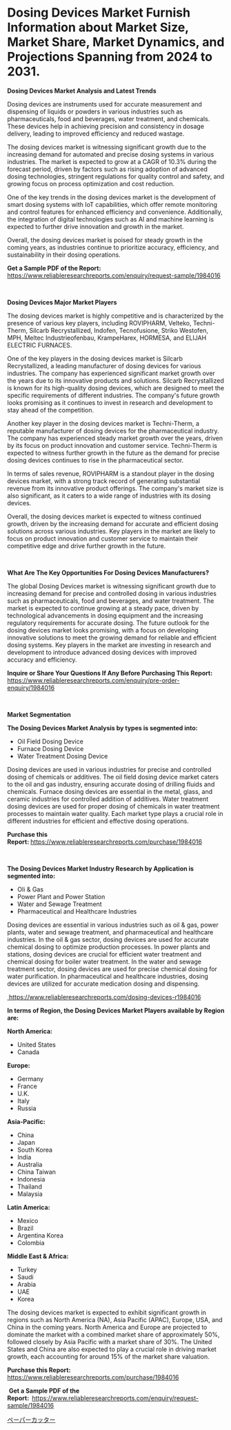 <p><h1>Dosing Devices Market Furnish Information about Market Size, Market Share, Market Dynamics, and Projections Spanning from 2024 to 2031.</h1></p><p><strong>Dosing Devices Market Analysis and Latest Trends</strong></p>
<p><p>Dosing devices are instruments used for accurate measurement and dispensing of liquids or powders in various industries such as pharmaceuticals, food and beverages, water treatment, and chemicals. These devices help in achieving precision and consistency in dosage delivery, leading to improved efficiency and reduced wastage.</p><p>The dosing devices market is witnessing significant growth due to the increasing demand for automated and precise dosing systems in various industries. The market is expected to grow at a CAGR of 10.3% during the forecast period, driven by factors such as rising adoption of advanced dosing technologies, stringent regulations for quality control and safety, and growing focus on process optimization and cost reduction.</p><p>One of the key trends in the dosing devices market is the development of smart dosing systems with IoT capabilities, which offer remote monitoring and control features for enhanced efficiency and convenience. Additionally, the integration of digital technologies such as AI and machine learning is expected to further drive innovation and growth in the market.</p><p>Overall, the dosing devices market is poised for steady growth in the coming years, as industries continue to prioritize accuracy, efficiency, and sustainability in their dosing operations.</p></p>
<p><strong>Get a Sample PDF of the Report:&nbsp;</strong> <a href="https://www.reliableresearchreports.com/enquiry/request-sample/1984016">https://www.reliableresearchreports.com/enquiry/request-sample/1984016</a></p>
<p>&nbsp;</p>
<p><strong>Dosing Devices Major Market Players</strong></p>
<p><p>The dosing devices market is highly competitive and is characterized by the presence of various key players, including ROVIPHARM, Velteko, Techni-Therm, Silcarb Recrystallized, Indofen, Tecnofusione, Striko Westofen, MPH, Meltec Industrieofenbau, KrampeHarex, HORMESA, and ELIJAH ELECTRIC FURNACES.</p><p>One of the key players in the dosing devices market is Silcarb Recrystallized, a leading manufacturer of dosing devices for various industries. The company has experienced significant market growth over the years due to its innovative products and solutions. Silcarb Recrystallized is known for its high-quality dosing devices, which are designed to meet the specific requirements of different industries. The company's future growth looks promising as it continues to invest in research and development to stay ahead of the competition.</p><p>Another key player in the dosing devices market is Techni-Therm, a reputable manufacturer of dosing devices for the pharmaceutical industry. The company has experienced steady market growth over the years, driven by its focus on product innovation and customer service. Techni-Therm is expected to witness further growth in the future as the demand for precise dosing devices continues to rise in the pharmaceutical sector.</p><p>In terms of sales revenue, ROVIPHARM is a standout player in the dosing devices market, with a strong track record of generating substantial revenue from its innovative product offerings. The company's market size is also significant, as it caters to a wide range of industries with its dosing devices.</p><p>Overall, the dosing devices market is expected to witness continued growth, driven by the increasing demand for accurate and efficient dosing solutions across various industries. Key players in the market are likely to focus on product innovation and customer service to maintain their competitive edge and drive further growth in the future.</p></p>
<p>&nbsp;</p>
<p><strong>What Are The Key Opportunities For Dosing Devices Manufacturers?</strong></p>
<p><p>The global Dosing Devices market is witnessing significant growth due to increasing demand for precise and controlled dosing in various industries such as pharmaceuticals, food and beverages, and water treatment. The market is expected to continue growing at a steady pace, driven by technological advancements in dosing equipment and the increasing regulatory requirements for accurate dosing. The future outlook for the dosing devices market looks promising, with a focus on developing innovative solutions to meet the growing demand for reliable and efficient dosing systems. Key players in the market are investing in research and development to introduce advanced dosing devices with improved accuracy and efficiency.</p></p>
<p><strong>Inquire or Share Your Questions If Any Before Purchasing This Report:</strong> <a href="https://www.reliableresearchreports.com/enquiry/pre-order-enquiry/1984016">https://www.reliableresearchreports.com/enquiry/pre-order-enquiry/1984016</a></p>
<p>&nbsp;</p>
<p><strong>Market Segmentation</strong></p>
<p><strong>The Dosing Devices Market Analysis by types is segmented into:</strong></p>
<p><ul><li>Oil Field Dosing Device</li><li>Furnace Dosing Device</li><li>Water Treatment Dosing Device</li></ul></p>
<p><p>Dosing devices are used in various industries for precise and controlled dosing of chemicals or additives. The oil field dosing device market caters to the oil and gas industry, ensuring accurate dosing of drilling fluids and chemicals. Furnace dosing devices are essential in the metal, glass, and ceramic industries for controlled addition of additives. Water treatment dosing devices are used for proper dosing of chemicals in water treatment processes to maintain water quality. Each market type plays a crucial role in different industries for efficient and effective dosing operations.</p></p>
<p><strong>Purchase this Report:&nbsp;</strong><a href="https://www.reliableresearchreports.com/purchase/1984016">https://www.reliableresearchreports.com/purchase/1984016</a></p>
<p>&nbsp;</p>
<p><strong>The Dosing Devices Market Industry Research by Application is segmented into:</strong></p>
<p><ul><li>Oli & Gas</li><li>Power Plant and Power Station</li><li>Water and Sewage Treatment</li><li>Pharmaceutical and Healthcare Industries</li></ul></p>
<p><p>Dosing devices are essential in various industries such as oil & gas, power plants, water and sewage treatment, and pharmaceutical and healthcare industries. In the oil & gas sector, dosing devices are used for accurate chemical dosing to optimize production processes. In power plants and stations, dosing devices are crucial for efficient water treatment and chemical dosing for boiler water treatment. In the water and sewage treatment sector, dosing devices are used for precise chemical dosing for water purification. In pharmaceutical and healthcare industries, dosing devices are utilized for accurate medication dosing and dispensing.</p></p>
<p><a href="https://www.reliableresearchreports.com/dosing-devices-r1984016">&nbsp;https://www.reliableresearchreports.com/dosing-devices-r1984016</a></p>
<p><strong>In terms of Region, the Dosing Devices Market Players available by Region are:</strong></p>
<p>
    <p> <strong> North America: </strong>
        <ul>
            <li>United States</li>
            <li>Canada</li>
        </ul>
        </p> 
    <p> <strong> Europe: </strong>
        <ul>
            <li>Germany</li>
            <li>France</li>
            <li>U.K.</li>
            <li>Italy</li>
            <li>Russia</li>
        </ul>
        </p> 
    <p> <strong> Asia-Pacific: </strong>
        <ul>
            <li>China</li>
            <li>Japan</li>
            <li>South Korea</li>
            <li>India</li>
            <li>Australia</li>
            <li>China Taiwan</li>
            <li>Indonesia</li>
            <li>Thailand</li>
            <li>Malaysia</li>
        </ul>
        </p> 
    <p> <strong> Latin America: </strong>
        <ul>
            <li>Mexico</li>
            <li>Brazil</li>
            <li>Argentina Korea</li>
            <li>Colombia</li>
        </ul>
        </p> 
    <p> <strong> Middle East & Africa: </strong>
        <ul>
            <li>Turkey</li>
            <li>Saudi</li>
            <li>Arabia</li>
            <li>UAE</li>
            <li>Korea</li>
        </ul>
    </p>
    </p>
<p><p>The dosing devices market is expected to exhibit significant growth in regions such as North America (NA), Asia Pacific (APAC), Europe, USA, and China in the coming years. North America and Europe are projected to dominate the market with a combined market share of approximately 50%, followed closely by Asia Pacific with a market share of 30%. The United States and China are also expected to play a crucial role in driving market growth, each accounting for around 15% of the market share valuation.</p></p>
<p><strong>Purchase this Report: </strong><a href="https://www.reliableresearchreports.com/purchase/1984016">https://www.reliableresearchreports.com/purchase/1984016</a></p>
<p>&nbsp;<strong>Get a Sample PDF of the Report:&nbsp;&nbsp;</strong><a href="https://www.reliableresearchreports.com/enquiry/request-sample/1984016">https://www.reliableresearchreports.com/enquiry/request-sample/1984016</a></p>
<p><strong></strong></p>
<p><p><a href="https://github.com/nemesis2824/Market-Research-Report-List-1/blob/main/445653828085.md">ペーパーカッター</a></p></p>
